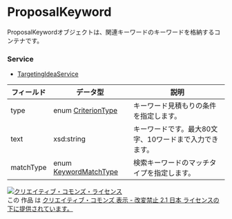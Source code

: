 # ProposalKeyword
ProposalKeywordオブジェクトは、関連キーワードのキーワードを格納するコンテナです。
### Service
+ [TargetingIdeaService](../services/TargetingIdeaService.md)

| フィールド | データ型 | 説明 | 
|---|---|---|
| type| enum <a href="../data/CriterionType.md">CriterionType</a>| キーワード見積もりの条件を指定します。 |
| text| xsd:string| キーワードです。最大80文字、10ワードまで入力できます。 |
| matchType| enum <a href="../data/KeywordMatchType.md">KeywordMatchType</a>| 検索キーワードのマッチタイプを指定します。 |
<a rel="license" href="http://creativecommons.org/licenses/by-nd/2.1/jp/"><img alt="クリエイティブ・コモンズ・ライセンス" style="border-width:0" src="https://i.creativecommons.org/l/by-nd/2.1/jp/88x31.png" /></a><br />この 作品 は <a rel="license" href="http://creativecommons.org/licenses/by-nd/2.1/jp/">クリエイティブ・コモンズ 表示 - 改変禁止 2.1 日本 ライセンスの下に提供されています。</a>
